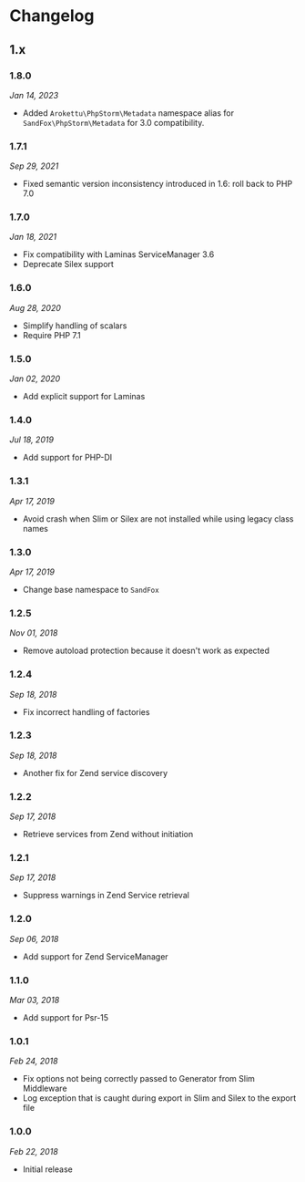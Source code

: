 # Changelog

## 1.x

### 1.8.0

*Jan 14, 2023*

* Added `Arokettu\PhpStorm\Metadata` namespace alias for `SandFox\PhpStorm\Metadata` for 3.0 compatibility.

### 1.7.1

*Sep 29, 2021*

* Fixed semantic version inconsistency introduced in 1.6: roll back to PHP 7.0

### 1.7.0

*Jan 18, 2021*

* Fix compatibility with Laminas ServiceManager 3.6
* Deprecate Silex support

### 1.6.0

*Aug 28, 2020*

* Simplify handling of scalars
* Require PHP 7.1

### 1.5.0

*Jan 02, 2020*

* Add explicit support for Laminas

### 1.4.0

*Jul 18, 2019*

* Add support for PHP-DI

### 1.3.1

*Apr 17, 2019*

* Avoid crash when Slim or Silex are not installed while using legacy class names

### 1.3.0

*Apr 17, 2019*

* Change base namespace to `SandFox`

### 1.2.5

*Nov 01, 2018*

* Remove autoload protection because it doesn't work as expected

### 1.2.4

*Sep 18, 2018*

* Fix incorrect handling of factories

### 1.2.3

*Sep 18, 2018*

* Another fix for Zend service discovery

### 1.2.2

*Sep 17, 2018*

* Retrieve services from Zend without initiation

### 1.2.1

*Sep 17, 2018*

* Suppress warnings in Zend Service retrieval

### 1.2.0

*Sep 06, 2018*

* Add support for Zend ServiceManager

### 1.1.0

*Mar 03, 2018*

* Add support for Psr-15

### 1.0.1

*Feb 24, 2018*

* Fix options not being correctly passed to Generator from Slim Middleware
* Log exception that is caught during export in Slim and Silex to the export file

### 1.0.0

*Feb 22, 2018*

* Initial release
